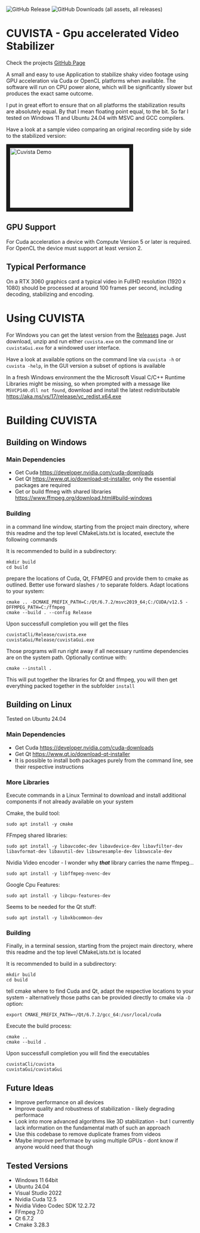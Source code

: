 ![GitHub Release](https://img.shields.io/github/v/release/RainerMtb/cuvista)
![GitHub Downloads (all assets, all releases)](https://img.shields.io/github/downloads/RainerMtb/cuvista/total)
# CUVISTA - Gpu accelerated Video Stabilizer
Check the projects [GitHub Page](https://rainermtb.github.io/cuvista)

A small and easy to use Application to stabilize shaky video footage using GPU acceleration via Cuda or OpenCL platforms when available. The software will run on CPU power alone, which will be significantly slower but produces the exact same outcome.

I put in great effort to ensure that on all platforms the stabilization results are absolutely equal. By that I mean floating point equal, to the bit. So far I tested on Windows 11 and Ubuntu 24.04 with MSVC and GCC compilers.

Have a look at a sample video comparing an original recording side by side to the stabilized version:

<a href="http://www.youtube.com/watch?feature=player_embedded&v=kD84VqBurZc" target="_blank">
<img src="http://img.youtube.com/vi/kD84VqBurZc/mqdefault.jpg" alt="Cuvista Demo" width="320" height="160" border="10"/>
</a>

## GPU Support
For Cuda acceleration a device with Compute Version 5 or later is required. For OpenCL the device must support at least version 2.

## Typical Performance

On a RTX 3060 graphics card a typical video in FullHD resolution (1920 x 1080) should be processed at around 100 frames per second, including decoding, stabilizing and encoding.

# Using CUVISTA
For Windows you can get the latest version from the [Releases](https://github.com/RainerMtb/cuvista/releases) page. Just download, unzip and run either ```cuvista.exe``` on the command line or ```cuvistaGui.exe``` for a windowed user interface. 

Have a look at available options on the command line via ```cuvista -h``` or ```cuvista -help```, in the GUI version a subset of options is available

In a fresh Windows environment the the Microsoft Visual C/C++ Runtime Libraries might be missing, so when prompted with a message like ```MSVCP140.dll not found```, download and install the latest redistributable https://aka.ms/vs/17/release/vc_redist.x64.exe

# Building CUVISTA
## Building on Windows
### Main Dependencies

- Get Cuda https://developer.nvidia.com/cuda-downloads
- Get Qt https://www.qt.io/download-qt-installer, only the essential packages are required
- Get or build ffmeg with shared libraries https://www.ffmpeg.org/download.html#build-windows


### Building
in a command line window, starting from the project main directory, where this readme and the top level CMakeLists.txt is located, exectute the following commands

It is recommended to build in a subdirectory:
```
mkdir build
cd build
```
prepare the locations of Cuda, Qt, FFMPEG and provide them to cmake as outlined. Better use forward slashes ```/``` to separate folders. Adapt locations to your system:
```
cmake .. -DCMAKE_PREFIX_PATH=C:/Qt/6.7.2/msvc2019_64;C:/CUDA/v12.5 -DFFMPEG_PATH=C:/ffmpeg
cmake --build . --config Release
```
Upon successfull completion you will get the files
```
cuvistaCli/Release/cuvista.exe
cuvistaGui/Release/cuvistaGui.exe
```
Those programs will run right away if all necessary runtime dependencies are on the system path. Optionally continue with:
```
cmake --install .
```
This will put together the libraries for Qt and ffmpeg, you will then get everything packed together in the subfolder ```install```


## Building on Linux
Tested on Ubuntu 24.04
### Main Dependencies

- Get Cuda https://developer.nvidia.com/cuda-downloads 
- Get Qt https://www.qt.io/download-qt-installer 
- It is possible to install both packages purely from the command line, see their respective instructions

### More Libraries
Execute commands in a Linux Terminal to download and install additional components if not already available on your system

Cmake, the build tool:
```
sudo apt install -y cmake
```
FFmpeg shared libraries:
```
sudo apt install -y libavcodec-dev libavdevice-dev libavfilter-dev libavformat-dev libavutil-dev libswresample-dev libswscale-dev
```
Nvidia Video encoder - I wonder why ***that*** library carries the name ffmpeg...
```
sudo apt install -y libffmpeg-nvenc-dev
```
Google Cpu Features:
```
sudo apt install -y libcpu-features-dev
```
Seems to be needed for the Qt stuff:
```
sudo apt install -y libxkbcommon-dev
```
### Building
Finally, in a terminal session, starting from the project main directory, where this readme and the top level CMakeLists.txt is located

It is recommended to build in a subdirectory:
```
mkdir build
cd build
```
tell cmake where to find Cuda and Qt, adapt the respective locations to your system - alternatively those paths can be provided directly to cmake via ```-D``` option:
```
export CMAKE_PREFIX_PATH=~/Qt/6.7.2/gcc_64:/usr/local/cuda
```
Execute the build process:
```
cmake ..
cmake --build .
```
Upon successfull completion you will find the executables
```
cuvistaCli/cuvista
cuvistaGui/cuvistaGui
```

## Future Ideas
- Improve performance on all devices
- Improve quality and robustness of stabilization - likely degrading performace
- Look into more advanced algorithms like 3D stabilization - but I currently lack information on the fundamental math of such an approach
- Use this codebase to remove duplicate frames from videos
- Maybe improve performace by using multiple GPUs - dont know if anyone would need that though

## Tested Versions
- Windows 11 64bit
- Ubuntu 24.04
- Visual Studio 2022
- Nvidia Cuda 12.5
- Nvidia Video Codec SDK 12.2.72
- FFmpeg 7.0
- Qt 6.7.2
- Cmake 3.28.3
